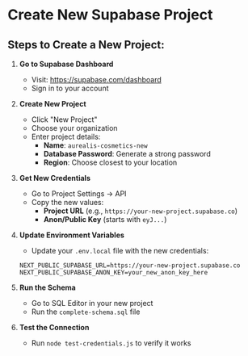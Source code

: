 # Create New Supabase Project

## Steps to Create a New Project:

1. **Go to Supabase Dashboard**
   - Visit: https://supabase.com/dashboard
   - Sign in to your account

2. **Create New Project**
   - Click "New Project"
   - Choose your organization
   - Enter project details:
     - **Name**: `aurealis-cosmetics-new`
     - **Database Password**: Generate a strong password
     - **Region**: Choose closest to your location

3. **Get New Credentials**
   - Go to Project Settings → API
   - Copy the new values:
     - **Project URL** (e.g., `https://your-new-project.supabase.co`)
     - **Anon/Public Key** (starts with `eyJ...`)

4. **Update Environment Variables**
   - Update your `.env.local` file with the new credentials:
   ```env
   NEXT_PUBLIC_SUPABASE_URL=https://your-new-project.supabase.co
   NEXT_PUBLIC_SUPABASE_ANON_KEY=your_new_anon_key_here
   ```

5. **Run the Schema**
   - Go to SQL Editor in your new project
   - Run the `complete-schema.sql` file

6. **Test the Connection**
   - Run `node test-credentials.js` to verify it works
